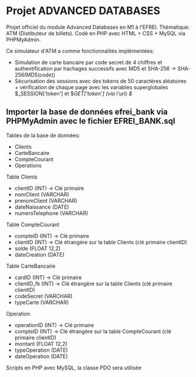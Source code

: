 # Projet ADVANCED DATABASES

Projet officiel du module Advanced Databases en M1 à l'EFREI. Thématique: ATM (Distibuteur de billets). Codé en PHP avec HTML + CSS + MySQL via PHPMyAdmin.

Ce simulateur d'ATM a comme fonctionnalités implémentées:
* Simulation de carte bancaire par code secret de 4 chiffres et authentification par hachages successifs avec MD5 et SHA-256 -> SHA-256(MD5(code))
* Sécurisation des sessions avec des tokens de 50 caractères aléatoires + vérification de chaque page avec les variables superglobales $_SESSION['token'] et $_GET['token'] (via l'url) $_


## Importer la base de données efrei_bank via PHPMyAdmin avec le fichier EFREI_BANK.sql

Tables de la base de données:
- Clients 
- CarteBancaire
- CompteCourant
- Operations

Table Clients
- clientID (INT) -> Clé primaire
- nomClient (VARCHAR)
- prenomClient (VARCHAR)
- dateNaissance (DATE)
- numeroTelephone (VARCHAR)

Table CompteCourant
- compteID (INT) -> Clé primaire
- clientID (INT) -> Clé étrangère sur la table Clients (clé primaire clientID)
- solde (FLOAT 12,2)
- dateCreation (DATE)

Table CarteBancaire
- cardID (INT) -> Clé primaire
- clientID_fk (INT) -> Clé étrangère sur la table Clients (clé primaire clientID)
- codeSecret (VARCHAR)
- typeCarte (VARCHAR)

Operation
- operationID (INT) -> Clé primaire
- compteID (INT) -> Clé étrangère sur la table CompteCourant (clé primaire clientID)
- montant (FLOAT 12,2)
- typeOperation (DATE)
- dateOperation (DATE)

Scripts en PHP avec MySQL, la classe PDO sera utilisée